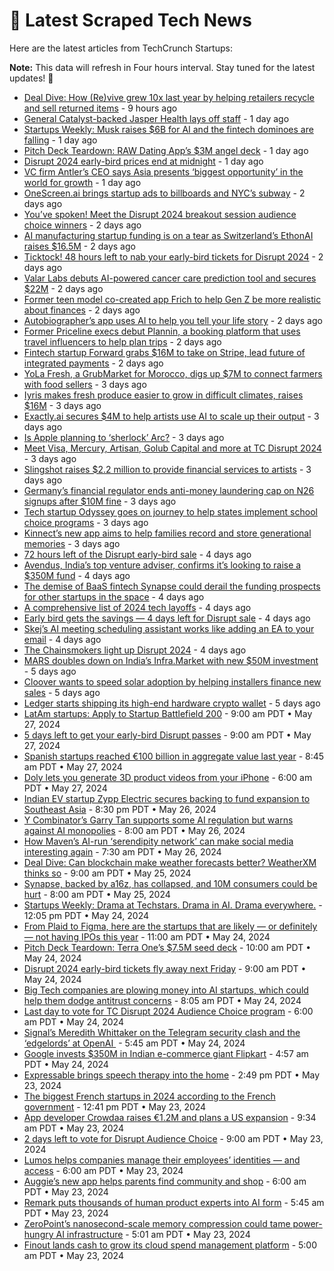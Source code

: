 
# 📰 Latest Scraped Tech News

Here are the latest articles from TechCrunch Startups:

**Note:** This data will refresh in Four hours interval. Stay tuned for the latest updates! 🔄
- [Deal Dive: How (Re)vive grew 10x last year by helping retailers recycle and sell returned items](https://techcrunch.com/2024/06/01/deal-dive-how-revive-grew-10x-last-year-by-helping-retailers-recycle-and-sell-returned-items/) - 9 hours ago
- [General Catalyst-backed Jasper Health lays off staff](https://techcrunch.com/2024/05/31/general-catalyst-backed-jasper-health-lays-off-staff/) - 1 day ago
- [Startups Weekly: Musk raises $6B for AI and the fintech dominoes are falling](https://techcrunch.com/2024/05/31/musk-raises-6b-for-ai-and-the-fintech-dominoes-are-falling/) - 1 day ago
- [Pitch Deck Teardown: RAW Dating App’s $3M angel deck](https://techcrunch.com/2024/05/31/sample-angel-pitch-deck-raw-dating-app/) - 1 day ago
- [Disrupt 2024 early-bird prices end at midnight](https://techcrunch.com/2024/05/31/disrupt-2024-early-bird-prices-end-at-midnight/) - 1 day ago
- [VC firm Antler’s CEO says Asia presents ‘biggest opportunity’ in the world for growth](https://techcrunch.com/2024/05/31/vc-firm-antlers-ceo-says-asia-presents-biggest-opportunity-in-the-world-for-growth/) - 1 day ago
- [OneScreen.ai brings startup ads to billboards and NYC’s subway](https://techcrunch.com/2024/05/30/onescreen-ai-brings-startup-ads-to-billboards-and-nycs-subway/) - 2 days ago
- [You’ve spoken! Meet the Disrupt 2024 breakout session audience choice winners](https://techcrunch.com/2024/05/30/youve-spoken-meet-the-5-breakout-session-audience-choice-winners-at-disrupt-2024/) - 2 days ago
- [AI manufacturing startup funding is on a tear as Switzerland’s EthonAI raises $16.5M](https://techcrunch.com/2024/05/30/ai-manufacturing-startup-funding-is-on-a-tear-as-switzerlands-ethonai-raises-16-5m/) - 2 days ago
- [Ticktock! 48 hours left to nab your early-bird tickets for Disrupt 2024](https://techcrunch.com/2024/05/30/tick-tock-48-hours-left-to-nab-your-early-bird-tickets-for-disrupt-2024/) - 2 days ago
- [Valar Labs debuts AI-powered cancer care prediction tool and secures $22M](https://techcrunch.com/2024/05/30/valar-labs-debuts-ai-powered-cancer-care-prediction-tool-and-secures-22m/) - 2 days ago
- [Former teen model co-created app Frich to help Gen Z be more realistic about finances](https://techcrunch.com/2024/05/30/meet-frich-an-app-where-gen-z-talks-and-learns-about-money-that-just-raised-2-8m/) - 2 days ago
- [Autobiographer’s app uses AI to help you tell your life story](https://techcrunch.com/2024/05/30/autobiographers-app-uses-ai-to-help-you-tell-your-life-story/) - 2 days ago
- [Former Priceline execs debut Plannin, a booking platform that uses travel influencers to help plan trips](https://techcrunch.com/2024/05/30/plannin-travel-booking-platform-for-creators/) - 2 days ago
- [Fintech startup Forward grabs $16M to take on Stripe, lead future of integrated payments](https://techcrunch.com/2024/05/30/forward-16m-payments-fintech/) - 2 days ago
- [YoLa Fresh, a GrubMarket for Morocco, digs up $7M to connect farmers with food sellers](https://techcrunch.com/2024/05/30/yola-fresh-a-grubmarket-for-morocco-digs-up-7m-to-connect-farmers-with-food-sellers/) - 3 days ago
- [Iyris makes fresh produce easier to grow in difficult climates, raises $16M](https://techcrunch.com/2024/05/30/iyris-makes-fresh-produce-easier-to-grow-in-difficult-climates-raises-16m/) - 3 days ago
- [Exactly.ai secures $4M to help artists use AI to scale up their output](https://techcrunch.com/2024/05/30/exactly-ai-secures-4m-to-help-artists-use-ai-to-scale-up-their-output/) - 3 days ago
- [Is Apple planning to ‘sherlock’ Arc?](https://techcrunch.com/2024/05/29/is-apple-planning-to-sherlock-arc/) - 3 days ago
- [Meet Visa, Mercury, Artisan, Golub Capital and more at TC Disrupt 2024](https://techcrunch.com/2024/05/29/meet-visa-mercury-artisan-golub-capital-and-more-at-tc-disrupt-2024/) - 3 days ago
- [Slingshot raises $2.2 million to provide financial services to artists](https://techcrunch.com/2024/05/29/creator-fintech-slingshot-raises-2-2-million/) - 3 days ago
- [Germany’s financial regulator ends anti-money laundering cap on N26 signups after $10M fine](https://techcrunch.com/2024/05/29/german-financial-regulator-lifts-restrictions-on-n26-signups/) - 3 days ago
- [Tech startup Odyssey goes on journey to help states implement school choice programs](https://techcrunch.com/2024/05/29/odyssey-school-choice-edtech/) - 3 days ago
- [Kinnect’s new app aims to help families record and store generational memories](https://techcrunch.com/2024/05/29/kinnects-new-app-aims-to-help-families-record-and-store-generational-memories/) - 3 days ago
- [72 hours left of the Disrupt early-bird sale](https://techcrunch.com/2024/05/29/72-hours-left-disrupt-early-bird-sale/) - 4 days ago
- [Avendus, India’s top venture adviser, confirms it’s looking to raise a $350M fund](https://techcrunch.com/2024/05/28/avendus-indias-top-venture-advisor-confirms-its-looking-to-raise-a-350-million-fund/) - 4 days ago
- [The demise of BaaS fintech Synapse could derail the funding prospects for other startups in the space](https://techcrunch.com/2024/05/28/the-demise-of-baas-fintech-synapse-could-derail-the-funding-prospects-for-other-startups-in-the-space/) - 4 days ago
- [A comprehensive list of 2024 tech layoffs](https://techcrunch.com/2024/05/28/tech-layoffs-2023-list/) - 4 days ago
- [Early bird gets the savings — 4 days left for Disrupt sale](https://techcrunch.com/2024/05/28/early-bird-gets-the-savings-4-days-left-for-disrupt-sale/) - 4 days ago
- [Skej’s AI meeting scheduling assistant works like adding an EA to your email](https://techcrunch.com/2024/05/28/skejs-ai-meeting-scheduling-assistant-works-like-adding-an-ea-to-your-email/) - 4 days ago
- [The Chainsmokers light up Disrupt 2024](https://techcrunch.com/2024/05/28/the-chainsmokers-light-up-disrupt-2024/) - 4 days ago
- [MARS doubles down on India’s Infra.Market with new $50M investment](https://techcrunch.com/2024/05/28/mars-doubles-down-on-indias-infra-market-with-new-50m-investment/) - 5 days ago
- [Cloover wants to speed solar adoption by helping installers finance new sales](https://techcrunch.com/2024/05/27/cloover-wants-to-speed-solar-adoption-by-helping-installers-finance-new-sales/) - 5 days ago
- [Ledger starts shipping its high-end hardware crypto wallet](https://techcrunch.com/2024/05/27/ledger-starts-shipping-its-high-end-hardware-crypto-wallet/) - 5 days ago
- [LatAm startups: Apply to Startup Battlefield 200](https://techcrunch.com/2024/05/27/latam-startups-apply-to-startup-battlefield-200/) - 9:00 am PDT • May 27, 2024
- [5 days left to get your early-bird Disrupt passes](https://techcrunch.com/2024/05/27/five-days-left-to-get-your-early-bird-disrupt-passes/) - 9:00 am PDT • May 27, 2024
- [Spanish startups reached €100 billion in aggregate value last year](https://techcrunch.com/2024/05/27/spanish-startups-reached-e100-billion-in-aggregated-value-in-2023-consolidating-the-countrys-position-as-a-midsize-european-tech-ecosystem/) - 8:45 am PDT • May 27, 2024
- [Doly lets you generate 3D product videos from your iPhone](https://techcrunch.com/2024/05/27/doly-lets-you-generate-3d-product-videos-from-your-phone/) - 6:00 am PDT • May 27, 2024
- [Indian EV startup Zypp Electric secures backing to fund expansion to Southeast Asia](https://techcrunch.com/2024/05/26/indian-ev-startup-zypp-electric-secures-eneos-backing-to-fund-expansion-to-southeast-asia/) - 8:30 pm PDT • May 26, 2024
- [Y Combinator’s Garry Tan supports some AI regulation but warns against AI monopolies](https://techcrunch.com/2024/05/26/ai-garry-tan-y-combinator/) - 8:00 am PDT • May 26, 2024
- [How Maven’s AI-run ‘serendipity network’ can make social media interesting again](https://techcrunch.com/2024/05/26/how-mavens-ai-run-serendipity-network-can-make-social-media-interesting-again/) - 7:30 am PDT • May 26, 2024
- [Deal Dive: Can blockchain make weather forecasts better? WeatherXM thinks so](https://techcrunch.com/2024/05/25/deal-dive-can-blockchain-make-weather-forecasts-better-weatherxm-thinks-so/) - 9:00 am PDT • May 25, 2024
- [Synapse, backed by a16z, has collapsed, and 10M consumers could be hurt](https://techcrunch.com/2024/05/25/with-a16z-backed-synapses-collapse-baas-fintech-is-a-mess-and-10-million-consumers-could-be-hurt/) - 8:00 am PDT • May 25, 2024
- [Startups Weekly: Drama at Techstars. Drama in AI. Drama everywhere.](https://techcrunch.com/2024/05/24/startups-weekly-drama-at-techstars-drama-in-ai-drama-everywhere/) - 12:05 pm PDT • May 24, 2024
- [From Plaid to Figma, here are the startups that are likely — or definitely — not having IPOs this year](https://techcrunch.com/2024/05/24/from-plaid-to-figma-here-are-the-startups-that-are-likely-or-definitely-not-having-ipos-this-year/) - 11:00 am PDT • May 24, 2024
- [Pitch Deck Teardown: Terra One’s $7.5M seed deck](https://techcrunch.com/2024/05/24/sample-seed-pitch-deck-terra-one/) - 10:00 am PDT • May 24, 2024
- [Disrupt 2024 early-bird tickets fly away next Friday](https://techcrunch.com/2024/05/24/disrupt-2024-early-bird-tickets-fly-away-next-friday/) - 9:00 am PDT • May 24, 2024
- [Big Tech companies are plowing money into AI startups, which could help them dodge antitrust concerns](https://techcrunch.com/2024/05/24/big-tech-companies-are-plowing-money-into-ai-startups-which-could-help-them-dodge-antitrust-concerns/) - 8:05 am PDT • May 24, 2024
- [Last day to vote for TC Disrupt 2024 Audience Choice program](https://techcrunch.com/2024/05/24/last-day-to-vote-for-tc-disrupt-2024-audience-choice-program/) - 6:00 am PDT • May 24, 2024
- [Signal’s Meredith Whittaker on the Telegram security clash and the ‘edgelords’ at OpenAI ](https://techcrunch.com/2024/05/24/signals-meredith-whittaker-on-the-telegram-security-clash-and-the-edge-lords-at-openai/) - 5:45 am PDT • May 24, 2024
- [Google invests $350M in Indian e-commerce giant Flipkart](https://techcrunch.com/2024/05/24/google-invests-350-million-in-indias-flipkart/) - 4:57 am PDT • May 24, 2024
- [Expressable brings speech therapy into the home](https://techcrunch.com/2024/05/23/expressable-brings-speech-therapy-into-the-home/) - 2:49 pm PDT • May 23, 2024
- [The biggest French startups in 2024 according to the French government](https://techcrunch.com/2024/05/23/the-biggest-french-startups-in-2024-according-to-the-french-government/) - 12:41 pm PDT • May 23, 2024
- [App developer Crowdaa raises €1.2M and plans a US expansion](https://techcrunch.com/2024/05/23/app-developer-crowdaa-raises-e1-2-million-and-plans-a-u-s-expansion/) - 9:34 am PDT • May 23, 2024
- [2 days left to vote for Disrupt Audience Choice](https://techcrunch.com/2024/05/23/2-days-left-to-vote-for-disrupt-audience-choice/) - 9:00 am PDT • May 23, 2024
- [Lumos helps companies manage their employees’ identities — and access](https://techcrunch.com/2024/05/23/lumos-helps-companies-manage-their-employees-identities-and-access/) - 6:00 am PDT • May 23, 2024
- [Auggie’s new app helps parents find community and shop](https://techcrunch.com/2024/05/23/auggies-new-app-helps-parents-find-community-and-shop/) - 6:00 am PDT • May 23, 2024
- [Remark puts thousands of human product experts into AI form](https://techcrunch.com/2024/05/23/remark-ecommerce-shopping-decision/) - 5:45 am PDT • May 23, 2024
- [ZeroPoint’s nanosecond-scale memory compression could tame power-hungry AI infrastructure](https://techcrunch.com/2024/05/23/zeropoints-nanosecond-scale-memory-compression-could-tame-power-hungry-ai-infrastructure/) - 5:01 am PDT • May 23, 2024
- [Finout lands cash to grow its cloud spend management platform](https://techcrunch.com/2024/05/23/finout-lands-cash-to-grow-its-cloud-spend-management-platform/) - 5:00 am PDT • May 23, 2024